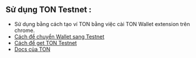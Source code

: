 

## Sử dụng TON Testnet : 
- Sử dụng bằng cách tạo ví TON bằng việc cài TON Wallet extension trên chrome. 
- [Cách để chuyển Wallet sang Testnet](https://telegra.ph/How-to-switch-to-Testnet-04-29)
- [Cách để get TON Testnet](https://t.me/testgiver_ton_bot)
- [Docs của TON](https://docs.ton.org/develop/smart-contracts/environment/testnet)